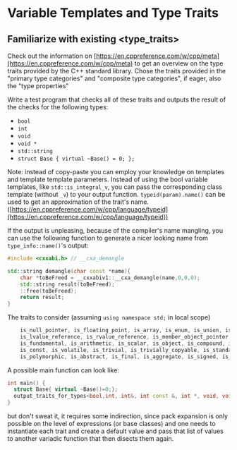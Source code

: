# Variable Templates and Type Traits

## Familiarize with existing <type_traits>

Check out the information on [https://en.cppreference.com/w/cpp/meta](https://en.cppreference.com/w/cpp/meta) to get an overview on the type traits provided by the C++ standard library. Chose the traits provided in the "primary type categories" and "composite type categories", if eager, also the "type properties"

Write a test program that checks all of these traits and outputs the result of the checks for the following types:

* `bool`
* `int`
* `void`
* `void *`
* `std::string`
* `struct Base { virtual ~Base() = 0; };`

Note: instead of copy-paste you can employ your knowledge on templates and template template parameters. Instead of using the bool variable templates, like `std::is_integral_v`, you can pass the corresponding class template (without `_v`) to your output function. `typeid(param).name()` can be used to get an approximation of the trait's name. ([https://en.cppreference.com/w/cpp/language/typeid](https://en.cppreference.com/w/cpp/language/typeid))

If the output is unpleasing, because of the compiler's name mangling, you can use the following function to generate a nicer looking name from `type_info::name()`'s output:

```C++
#include <cxxabi.h> // __cxa_demangle

std::string demangle(char const *name){
	char *toBeFreed = __cxxabiv1::__cxa_demangle(name,0,0,0);
	std::string result(toBeFreed);
	::free(toBeFreed);
	return result;
}
```

The traits to consider (assuming `using namespace std;` in local scope) 

```C++
    is_null_pointer, is_floating_point, is_array, is_enum, is_union, is_class, is_function, is_pointer,
    is_lvalue_reference, is_rvalue_reference, is_member_object_pointer, is_member_function_pointer,
    is_fundamental, is_arithmetic, is_scalar, is_object, is_compound, is_reference, is_member_pointer,
    is_const, is_volatile, is_trivial, is_trivially_copyable, is_standard_layout, is_empty,
    is_polymorphic, is_abstract, is_final, is_aggregate, is_signed, is_unsigned
```

A possible main function can look like:

```C++
int main() {
  struct Base{ virtual ~Base()=0;};
  output_traits_for_types<bool,int, int&, int const &, int *, void, void *, std::string, Base>(std::cout);
}
```

but don't sweat it, it requires some indirection, since pack expansion is only possible on the level of expressions (or base classes) and one needs to instantiate each trait and create a default value and pass that list of values to another variadic function that then disects them again.